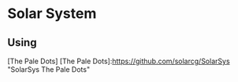 # Solar System 
## Using
[The Pale Dots]
[The Pale Dots]:https://github.com/solarcg/SolarSys "SolarSys The Pale Dots"

